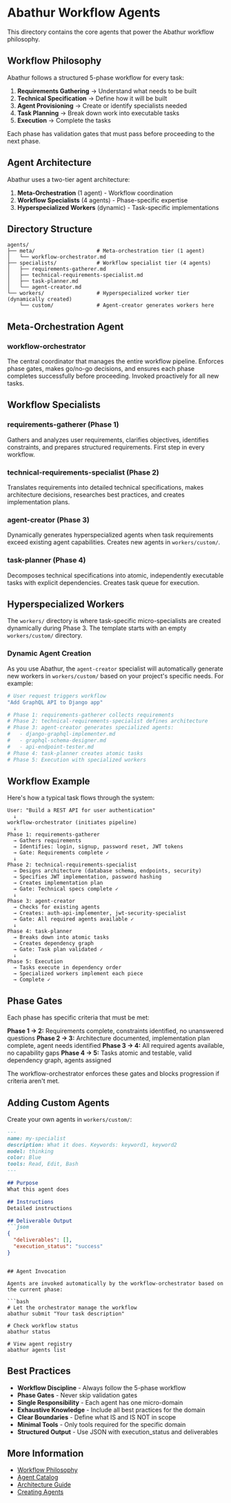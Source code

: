 # Abathur Workflow Agents

This directory contains the core agents that power the Abathur workflow philosophy.

## Workflow Philosophy

Abathur follows a structured 5-phase workflow for every task:

1. **Requirements Gathering** → Understand what needs to be built
2. **Technical Specification** → Define how it will be built
3. **Agent Provisioning** → Create or identify specialists needed
4. **Task Planning** → Break down work into executable tasks
5. **Execution** → Complete the tasks

Each phase has validation gates that must pass before proceeding to the next phase.

## Agent Architecture

Abathur uses a two-tier agent architecture:

1. **Meta-Orchestration** (1 agent) - Workflow coordination
2. **Workflow Specialists** (4 agents) - Phase-specific expertise
3. **Hyperspecialized Workers** (dynamic) - Task-specific implementations

## Directory Structure

```
agents/
├── meta/                    # Meta-orchestration tier (1 agent)
│   └── workflow-orchestrator.md
├── specialists/             # Workflow specialist tier (4 agents)
│   ├── requirements-gatherer.md
│   ├── technical-requirements-specialist.md
│   ├── task-planner.md
│   └── agent-creator.md
└── workers/                 # Hyperspecialized worker tier (dynamically created)
    └── custom/              # Agent-creator generates workers here
```

## Meta-Orchestration Agent

### workflow-orchestrator
The central coordinator that manages the entire workflow pipeline. Enforces phase gates, makes go/no-go decisions, and ensures each phase completes successfully before proceeding. Invoked proactively for all new tasks.

## Workflow Specialists

### requirements-gatherer (Phase 1)
Gathers and analyzes user requirements, clarifies objectives, identifies constraints, and prepares structured requirements. First step in every workflow.

### technical-requirements-specialist (Phase 2)
Translates requirements into detailed technical specifications, makes architecture decisions, researches best practices, and creates implementation plans.

### agent-creator (Phase 3)
Dynamically generates hyperspecialized agents when task requirements exceed existing agent capabilities. Creates new agents in `workers/custom/`.

### task-planner (Phase 4)
Decomposes technical specifications into atomic, independently executable tasks with explicit dependencies. Creates task queue for execution.

## Hyperspecialized Workers

The `workers/` directory is where task-specific micro-specialists are created dynamically during Phase 3. The template starts with an empty `workers/custom/` directory.

### Dynamic Agent Creation

As you use Abathur, the `agent-creator` specialist will automatically generate new workers in `workers/custom/` based on your project's specific needs. For example:

```bash
# User request triggers workflow
"Add GraphQL API to Django app"

# Phase 1: requirements-gatherer collects requirements
# Phase 2: technical-requirements-specialist defines architecture
# Phase 3: agent-creator generates specialized agents:
#   - django-graphql-implementer.md
#   - graphql-schema-designer.md
#   - api-endpoint-tester.md
# Phase 4: task-planner creates atomic tasks
# Phase 5: Execution with specialized workers
```

## Workflow Example

Here's how a typical task flows through the system:

```
User: "Build a REST API for user authentication"
  ↓
workflow-orchestrator (initiates pipeline)
  ↓
Phase 1: requirements-gatherer
  → Gathers requirements
  → Identifies: login, signup, password reset, JWT tokens
  → Gate: Requirements complete ✓
  ↓
Phase 2: technical-requirements-specialist
  → Designs architecture (database schema, endpoints, security)
  → Specifies JWT implementation, password hashing
  → Creates implementation plan
  → Gate: Technical specs complete ✓
  ↓
Phase 3: agent-creator
  → Checks for existing agents
  → Creates: auth-api-implementer, jwt-security-specialist
  → Gate: All required agents available ✓
  ↓
Phase 4: task-planner
  → Breaks down into atomic tasks
  → Creates dependency graph
  → Gate: Task plan validated ✓
  ↓
Phase 5: Execution
  → Tasks execute in dependency order
  → Specialized workers implement each piece
  → Complete ✓
```

## Phase Gates

Each phase has specific criteria that must be met:

**Phase 1 → 2:** Requirements complete, constraints identified, no unanswered questions
**Phase 2 → 3:** Architecture documented, implementation plan complete, agent needs identified
**Phase 3 → 4:** All required agents available, no capability gaps
**Phase 4 → 5:** Tasks atomic and testable, valid dependency graph, agents assigned

The workflow-orchestrator enforces these gates and blocks progression if criteria aren't met.

## Adding Custom Agents

Create your own agents in `workers/custom/`:

```markdown
---
name: my-specialist
description: What it does. Keywords: keyword1, keyword2
model: thinking
color: Blue
tools: Read, Edit, Bash
---

## Purpose
What this agent does

## Instructions
Detailed instructions

## Deliverable Output
```json
{
  "deliverables": [],
  "execution_status": "success"
}
```
```

## Agent Invocation

Agents are invoked automatically by the workflow-orchestrator based on the current phase:

```bash
# Let the orchestrator manage the workflow
abathur submit "Your task description"

# Check workflow status
abathur status

# View agent registry
abathur agents list
```

## Best Practices

- **Workflow Discipline** - Always follow the 5-phase workflow
- **Phase Gates** - Never skip validation gates
- **Single Responsibility** - Each agent has one micro-domain
- **Exhaustive Knowledge** - Include all best practices for the domain
- **Clear Boundaries** - Define what IS and IS NOT in scope
- **Minimal Tools** - Only tools required for the specific domain
- **Structured Output** - Use JSON with execution_status and deliverables

## More Information

- [Workflow Philosophy](https://github.com/odgrim/abathur-swarm/blob/main/docs/workflow.md)
- [Agent Catalog](https://github.com/odgrim/abathur-swarm/blob/main/AGENT_CATALOG.md)
- [Architecture Guide](https://github.com/odgrim/abathur-swarm/blob/main/docs/architecture.md)
- [Creating Agents](https://github.com/odgrim/abathur-swarm/blob/main/docs/creating-agents.md)
